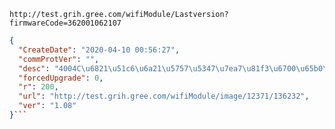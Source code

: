 `http://test.grih.gree.com/wifiModule/Lastversion?firmwareCode=362001062107`

```json
{
  "CreateDate": "2020-04-10 00:56:27",
  "commProtVer": "",
  "desc": "4004C\u6821\u51c6\u6a21\u5757\u5347\u7ea7\u81f3\u6700\u65b0\u7a0b\u5e8f",
  "forcedUpgrade": 0,
  "r": 200,
  "url": "http://test.grih.gree.com/wifiModule/image/12371/136232",
  "ver": "1.08"
}```